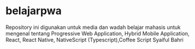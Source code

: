 # belajarpwa
Repository ini digunakan untuk media dan wadah belajar mahasis untuk mengenal tentang Progressive Web Application, Hybrid Mobile Application, React, React Native, NativeScript (Typescript),Coffee Script
Syaiful Bahri 
